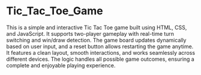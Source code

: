# Tic_Tac_Toe_Game

This is a simple and interactive Tic Tac Toe game built using HTML, CSS, and JavaScript. It supports two-player gameplay with real-time turn switching and win/draw detection. The game board updates dynamically based on user input, and a reset button allows restarting the game anytime. It features a clean layout, smooth interactions, and works seamlessly across different devices. The logic handles all possible game outcomes, ensuring a complete and enjoyable playing experience.
